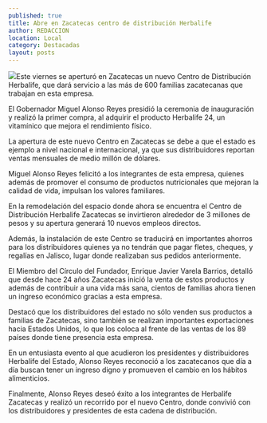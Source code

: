 ```yaml
---
published: true
title: Abre en Zacatecas centro de distribución Herbalife
author: REDACCION
location: Local
category: Destacadas
layout: posts
---
```


![](http://i.imgur.com/M51YT0Dm.jpg)Este viernes se aperturó en Zacatecas un nuevo Centro de Distribución Herbalife, que dará servicio a las más de 600 familias zacatecanas que trabajan en esta empresa.
 
El Gobernador Miguel Alonso Reyes presidió la ceremonia de inauguración y realizó la primer compra, al adquirir el producto Herbalife 24, un vitamínico que mejora el rendimiento físico.
 
La apertura de este nuevo Centro en Zacatecas se debe a que el estado es ejemplo a nivel nacional e internacional, ya que sus distribuidores reportan ventas mensuales de medio millón de dólares.
 
Miguel Alonso Reyes felicitó a los integrantes de esta empresa, quienes además de promover el consumo de productos nutricionales que mejoran la calidad de vida, impulsan los valores familiares.
 
En la remodelación del espacio donde ahora se encuentra el Centro de Distribución Herbalife Zacatecas se invirtieron alrededor de 3 millones de pesos y su apertura generará 10 nuevos empleos directos.
 
Además, la instalación de este Centro se traducirá en importantes ahorros para los distribuidores quienes ya no tendrán que pagar fletes, cheques, y regalías en Jalisco, lugar donde realizaban sus pedidos anteriormente.
  
El Miembro del Círculo del Fundador, Enrique Javier Varela Barrios, detalló que desde hace 24 años Zacatecas inició la venta de estos productos y además de contribuir a una vida más sana, cientos de familias ahora tienen un ingreso económico gracias a esta empresa.
 
Destacó que los distribuidores del estado no sólo venden sus productos a familias de Zacatecas, sino también se realizan importantes exportaciones hacia Estados Unidos, lo que los coloca al frente de las ventas de los 89 países donde tiene presencia esta empresa.
 
En un entusiasta evento al que acudieron los presidentes y distribuidores Herbalife del Estado, Alonso Reyes reconoció a los zacatecanos que día a día buscan tener un ingreso digno y promueven el cambio en los hábitos alimenticios.
 
Finalmente, Alonso Reyes deseó éxito a los integrantes de Herbalife Zacatecas y realizó un recorrido por el nuevo Centro, donde convivió con los distribuidores y presidentes de esta cadena de distribución.
